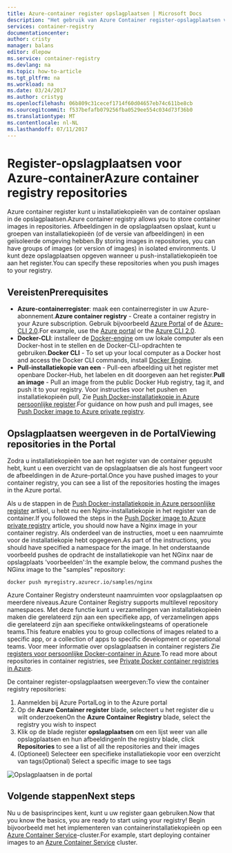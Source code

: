 ```yaml
---
title: Azure-container register opslagplaatsen | Microsoft Docs
description: "Het gebruik van Azure Container register-opslagplaatsen voor Docker-installatiekopieën"
services: container-registry
documentationcenter: 
author: cristy
manager: balans
editor: dlepow
ms.service: container-registry
ms.devlang: na
ms.topic: how-to-article
ms.tgt_pltfrm: na
ms.workload: na
ms.date: 03/24/2017
ms.author: cristyg
ms.openlocfilehash: 06b809c31cecef1714f60d04657eb74c611be8cb
ms.sourcegitcommit: f537befafb079256fba0529ee554c034d73f36b0
ms.translationtype: MT
ms.contentlocale: nl-NL
ms.lasthandoff: 07/11/2017
---
```

# <a name="azure-container-registry-repositories"></a><span data-ttu-id="7afb4-103">Register-opslagplaatsen voor Azure-container</span><span class="sxs-lookup"><span data-stu-id="7afb4-103">Azure container registry repositories</span></span>

<span data-ttu-id="7afb4-104">Azure container register kunt u installatiekopieën van de container opslaan in de opslagplaatsen.</span><span class="sxs-lookup"><span data-stu-id="7afb4-104">Azure container registry allows you to store container images in repositories.</span></span> <span data-ttu-id="7afb4-105">Afbeeldingen in de opslagplaatsen opslaat, kunt u groepen van installatiekopieën (of de versie van afbeeldingen) in een geïsoleerde omgeving hebben.</span><span class="sxs-lookup"><span data-stu-id="7afb4-105">By storing images in repositories, you can have groups of images (or version of images) in isolated environments.</span></span> <span data-ttu-id="7afb4-106">U kunt deze opslagplaatsen opgeven wanneer u push-installatiekopieën toe aan het register.</span><span class="sxs-lookup"><span data-stu-id="7afb4-106">You can specify these repositories when you push images to your registry.</span></span>


## <a name="prerequisites"></a><span data-ttu-id="7afb4-107">Vereisten</span><span class="sxs-lookup"><span data-stu-id="7afb4-107">Prerequisites</span></span>
* <span data-ttu-id="7afb4-108">**Azure-containerregister**: maak een containerregister in uw Azure-abonnement.</span><span class="sxs-lookup"><span data-stu-id="7afb4-108">**Azure container registry** - Create a container registry in your Azure subscription.</span></span> <span data-ttu-id="7afb4-109">Gebruik bijvoorbeeld [Azure Portal](container-registry-get-started-portal.md) of de [Azure-CLI 2.0](container-registry-get-started-azure-cli.md).</span><span class="sxs-lookup"><span data-stu-id="7afb4-109">For example, use the [Azure portal](container-registry-get-started-portal.md) or the [Azure CLI 2.0](container-registry-get-started-azure-cli.md).</span></span>
* <span data-ttu-id="7afb4-110">**Docker-CLI**: installeer de [Docker-engine](https://docs.docker.com/engine/installation/) om uw lokale computer als een Docker-host in te stellen en de Docker-CLI-opdrachten te gebruiken.</span><span class="sxs-lookup"><span data-stu-id="7afb4-110">**Docker CLI** - To set up your local computer as a Docker host and access the Docker CLI commands, install [Docker Engine](https://docs.docker.com/engine/installation/).</span></span>
* <span data-ttu-id="7afb4-111">**Pull-installatiekopie van een** - Pull-een afbeelding uit het register met openbare Docker-Hub, het labelen en dit doorgeven aan het register.</span><span class="sxs-lookup"><span data-stu-id="7afb4-111">**Pull an image** - Pull an image from the public Docker Hub registry, tag it, and push it to your registry.</span></span> <span data-ttu-id="7afb4-112">Voor instructies voor het pushen en installatiekopieën pull, Zie [Push Docker-installatiekopie in Azure persoonlijke register](container-registry-get-started-docker-cli.md).</span><span class="sxs-lookup"><span data-stu-id="7afb4-112">For guidance on how push and pull images, see [Push Docker image to Azure private registry](container-registry-get-started-docker-cli.md).</span></span>


## <a name="viewing-repositories-in-the-portal"></a><span data-ttu-id="7afb4-113">Opslagplaatsen weergeven in de Portal</span><span class="sxs-lookup"><span data-stu-id="7afb4-113">Viewing repositories in the Portal</span></span>

<span data-ttu-id="7afb4-114">Zodra u installatiekopieën toe aan het register van de container gepusht hebt, kunt u een overzicht van de opslagplaatsen die als host fungeert voor de afbeeldingen in de Azure-portal.</span><span class="sxs-lookup"><span data-stu-id="7afb4-114">Once you have pushed images to your container registry, you can see a list of the repositories hosting the images in the Azure portal.</span></span>

<span data-ttu-id="7afb4-115">Als u de stappen in de [Push Docker-installatiekopie in Azure persoonlijke register](container-registry-get-started-docker-cli.md) artikel, u hebt nu een Nginx-installatiekopie in het register van de container.</span><span class="sxs-lookup"><span data-stu-id="7afb4-115">If you followed the steps in the [Push Docker image to Azure private registry](container-registry-get-started-docker-cli.md) article, you should now have a Nginx image in your container registry.</span></span> <span data-ttu-id="7afb4-116">Als onderdeel van de instructies, moet u een naamruimte voor de installatiekopie hebt opgegeven.</span><span class="sxs-lookup"><span data-stu-id="7afb4-116">As part of the instructions, you should have specified a namespace for the image.</span></span> <span data-ttu-id="7afb4-117">In het onderstaande voorbeeld pushes de opdracht de installatiekopie van het NGinx naar de opslagplaats 'voorbeelden':</span><span class="sxs-lookup"><span data-stu-id="7afb4-117">In the example below, the command pushes the NGinx image to the "samples" repository:</span></span>

```
docker push myregistry.azurecr.io/samples/nginx
```
 <span data-ttu-id="7afb4-118">Azure Container Registry ondersteunt naamruimten voor opslagplaatsen op meerdere niveaus.</span><span class="sxs-lookup"><span data-stu-id="7afb4-118">Azure Container Registry supports multilevel repository namespaces.</span></span> <span data-ttu-id="7afb4-119">Met deze functie kunt u verzamelingen van installatiekopieën maken die gerelateerd zijn aan een specifieke app, of verzamelingen apps die gerelateerd zijn aan specifieke ontwikkelingsteams of operationele teams.</span><span class="sxs-lookup"><span data-stu-id="7afb4-119">This feature enables you to group collections of images related to a specific app, or a collection of apps to specific development or operational teams.</span></span> <span data-ttu-id="7afb4-120">Voor meer informatie over opslagplaatsen in container registers Zie [registers voor persoonlijke Docker-container in Azure](container-registry-intro.md).</span><span class="sxs-lookup"><span data-stu-id="7afb4-120">To read more about repositories in container registries, see [Private Docker container registries in Azure](container-registry-intro.md).</span></span>

<span data-ttu-id="7afb4-121">De container register-opslagplaatsen weergeven:</span><span class="sxs-lookup"><span data-stu-id="7afb4-121">To view the container registry repositories:</span></span>

1. <span data-ttu-id="7afb4-122">Aanmelden bij Azure Portal</span><span class="sxs-lookup"><span data-stu-id="7afb4-122">Log in to the Azure portal</span></span>
2. <span data-ttu-id="7afb4-123">Op de **Azure Container register** blade, selecteert u het register die u wilt onderzoeken</span><span class="sxs-lookup"><span data-stu-id="7afb4-123">On the **Azure Container Registry** blade, select the registry you wish to inspect</span></span>
3. <span data-ttu-id="7afb4-124">Klik op de blade register **opslagplaatsen** om een lijst weer van alle opslagplaatsen en hun afbeeldingen</span><span class="sxs-lookup"><span data-stu-id="7afb4-124">In the registry blade, click **Repositories** to see a list of all the repositories and their images</span></span>
4. <span data-ttu-id="7afb4-125">(Optioneel) Selecteer een specifieke installatiekopie voor een overzicht van tags</span><span class="sxs-lookup"><span data-stu-id="7afb4-125">(Optional) Select a specific image to see tags</span></span>

![Opslagplaatsen in de portal](./media/container-registry-repositories/container-registry-repositories.png)


## <a name="next-steps"></a><span data-ttu-id="7afb4-127">Volgende stappen</span><span class="sxs-lookup"><span data-stu-id="7afb4-127">Next steps</span></span>
<span data-ttu-id="7afb4-128">Nu u de basisprincipes kent, kunt u uw register gaan gebruiken.</span><span class="sxs-lookup"><span data-stu-id="7afb4-128">Now that you know the basics, you are ready to start using your registry!</span></span> <span data-ttu-id="7afb4-129">Begin bijvoorbeeld met het implementeren van containerinstallatiekopieën op een [Azure Container Service](https://azure.microsoft.com/documentation/services/container-service/)-cluster.</span><span class="sxs-lookup"><span data-stu-id="7afb4-129">For example, start deploying container images to an [Azure Container Service](https://azure.microsoft.com/documentation/services/container-service/) cluster.</span></span>
